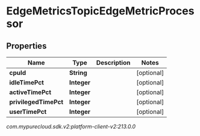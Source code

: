 # EdgeMetricsTopicEdgeMetricProcessor


## Properties

| Name | Type | Description | Notes |
| ------------ | ------------- | ------------- | ------------- |
| **cpuId** | **String** |  |  [optional] |
| **idleTimePct** | **Integer** |  |  [optional] |
| **activeTimePct** | **Integer** |  |  [optional] |
| **privilegedTimePct** | **Integer** |  |  [optional] |
| **userTimePct** | **Integer** |  |  [optional] |




_com.mypurecloud.sdk.v2:platform-client-v2:213.0.0_
